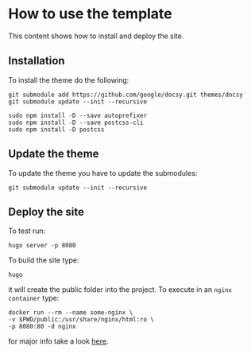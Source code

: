 # How to use the template

This content shows how to install and deploy the site.

## Installation
To install the theme do the following:

```shell script
git submodule add https://github.com/google/docsy.git themes/docsy
git submodule update --init --recursive

sudo npm install -D --save autoprefixer
sudo npm install -D --save postcss-cli
sudo npm install -D postcss
```

## Update the theme

To update the theme you have to update the submodules:

```shell script
git submodule update --init --recursive
```

## Deploy the site

To test run:
```shell script
hugo server -p 8080
```

To build the site type:
```shell script
hugo
```

it will create the public folder into the project. To execute in an `nginx container` type:

```shell script
docker run --rm --name some-nginx \
-v $PWD/public:/usr/share/nginx/html:ro \
-p 8080:80 -d nginx
```
for major info take a look [here](https://hub.docker.com/_/nginx).
